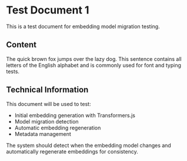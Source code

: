 # Test Document 1

This is a test document for embedding model migration testing.

## Content

The quick brown fox jumps over the lazy dog. This sentence contains all letters of the English alphabet and is commonly used for font and typing tests.

## Technical Information

This document will be used to test:
- Initial embedding generation with Transformers.js
- Model migration detection
- Automatic embedding regeneration
- Metadata management

The system should detect when the embedding model changes and automatically regenerate embeddings for consistency.